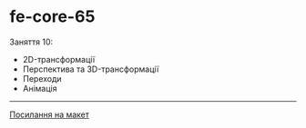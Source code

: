 # fe-core-65

Заняття 10:

- 2D-трансформації
- Перспектива та 3D-трансформації
- Переходи
- Анімація

---

[Посилання на макет](<https://www.figma.com/file/gTrdKERu067LHmnhwvBqyl/Barbershop-(EN)?node-id=0%3A1>)

